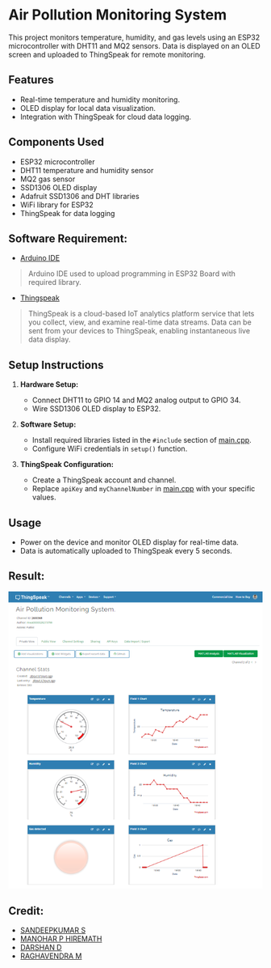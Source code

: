 # Air Pollution Monitoring System

This project monitors temperature, humidity, and gas levels using an ESP32 microcontroller with DHT11 and MQ2 sensors. Data is displayed on an OLED screen and uploaded to ThingSpeak for remote monitoring.

## Features
- Real-time temperature and humidity monitoring.
- OLED display for local data visualization.
- Integration with ThingSpeak for cloud data logging.

## Components Used
- ESP32 microcontroller
- DHT11 temperature and humidity sensor
- MQ2 gas sensor
- SSD1306 OLED display
- Adafruit SSD1306 and DHT libraries
- WiFi library for ESP32
- ThingSpeak for data logging

## Software Requirement:
- [Arduino IDE](https://www.arduino.cc/)
> Arduino IDE used to upload programming in ESP32 Board with required library.
- [Thingspeak](https://thingspeak.com/)
> ThingSpeak is a cloud-based IoT analytics platform service that lets you collect, view, and examine real-time data streams. Data can be sent from your devices to ThingSpeak, enabling instantaneous live data display.

## Setup Instructions
1. **Hardware Setup:**
   - Connect DHT11 to GPIO 14 and MQ2 analog output to GPIO 34.
   - Wire SSD1306 OLED display to ESP32.

2. **Software Setup:**
   - Install required libraries listed in the `#include` section of [main.cpp](air_pollution_monitoring_esp32.ino).
   - Configure WiFi credentials in `setup()` function.

3. **ThingSpeak Configuration:**
   - Create a ThingSpeak account and channel.
   - Replace `apiKey` and `myChannelNumber` in [main.cpp](air_pollution_monitoring_esp32.ino) with your specific values.

## Usage
- Power on the device and monitor OLED display for real-time data.
- Data is automatically uploaded to ThingSpeak every 5 seconds.

## Result:
<p>
  <img src="Images/ThingSpeak_Result.png"/> 
</p>


## Credit:
- [SANDEEPKUMAR S](https://www.linkedin.com/in/sandeepkumar-s-233721241/)
- [MANOHAR P HIREMATH](https://www.youtube.com/@ManoharHiremath)
- [DARSHAN D](https://www.youtube.com/@Darshan_d_Naik)
- [RAGHAVENDRA M](https://www.instagram.com/_raghu_m_.46?igsh=MXNjNGcydG1vaWhiOQ==)
